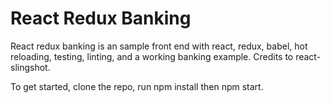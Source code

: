 # React Redux Banking

React redux banking is an sample front end with react, redux, babel, hot reloading, testing, linting, and a working banking example. Credits to react-slingshot.

To get started, clone the repo, run npm install then npm start.

